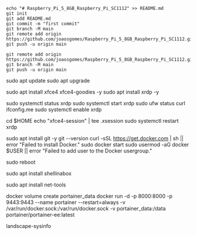 
````
echo "# Raspberry_Pi_5_8GB_Raspberry_Pi_SC1112" >> README.md
git init
git add README.md
git commit -m "first commit"
git branch -M main
git remote add origin https://github.com/joaosgomes/Raspberry_Pi_5_8GB_Raspberry_Pi_SC1112.git
git push -u origin main

git remote add origin https://github.com/joaosgomes/Raspberry_Pi_5_8GB_Raspberry_Pi_SC1112.git
git branch -M main
git push -u origin main
````


sudo apt update
sudo apt upgrade

sudo apt install xfce4 xfce4-goodies -y
sudo apt install xrdp -y

sudo systemctl status xrdp
sudo systemctl start xrdp
sudo ufw status
curl ifconfig.me
sudo systemctl enable xrdp

cd $HOME
echo "xfce4-session" | tee .xsession
sudo systemctl restart xrdp


sudo apt install git -y
git --version
curl -sSL https://get.docker.com | sh || error "Failed to install Docker."
sudo docker start
sudo usermod -aG docker $USER || error "Failed to add user to the Docker usergroup."

sudo reboot



sudo apt install shellinabox

sudo apt install net-tools

docker volume create portainer_data
docker run -d -p 8000:8000 -p 9443:9443 --name portainer --restart=always -v /var/run/docker.sock:/var/run/docker.sock -v portainer_data:/data portainer/portainer-ee:latest


landscape-sysinfo










